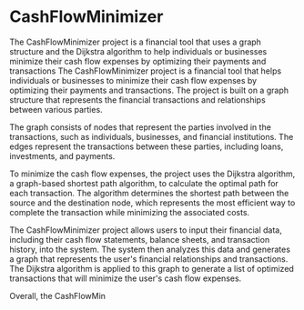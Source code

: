 # CashFlowMinimizer
The CashFlowMinimizer project is a financial tool that uses a graph structure and the Dijkstra algorithm to help individuals or businesses minimize their cash flow expenses by optimizing their payments and transactions
The CashFlowMinimizer project is a financial tool that helps individuals or businesses to minimize their cash flow expenses by optimizing their payments and transactions. The project is built on a graph structure that represents the financial transactions and relationships between various parties.

The graph consists of nodes that represent the parties involved in the transactions, such as individuals, businesses, and financial institutions. The edges represent the transactions between these parties, including loans, investments, and payments.

To minimize the cash flow expenses, the project uses the Dijkstra algorithm, a graph-based shortest path algorithm, to calculate the optimal path for each transaction. The algorithm determines the shortest path between the source and the destination node, which represents the most efficient way to complete the transaction while minimizing the associated costs.

The CashFlowMinimizer project allows users to input their financial data, including their cash flow statements, balance sheets, and transaction history, into the system. The system then analyzes this data and generates a graph that represents the user's financial relationships and transactions. The Dijkstra algorithm is applied to this graph to generate a list of optimized transactions that will minimize the user's cash flow expenses.

Overall, the CashFlowMin
